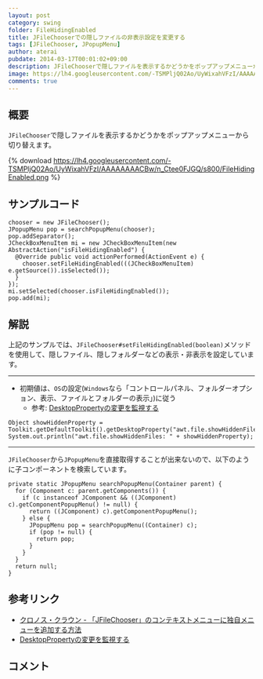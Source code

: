 ```yaml
---
layout: post
category: swing
folder: FileHidingEnabled
title: JFileChooserでの隠しファイルの非表示設定を変更する
tags: [JFileChooser, JPopupMenu]
author: aterai
pubdate: 2014-03-17T00:01:02+09:00
description: JFileChooserで隠しファイルを表示するかどうかをポップアップメニューから切り替えます。
image: https://lh4.googleusercontent.com/-TSMPljQ02Ao/UyWixahVFzI/AAAAAAAACBw/n_Ctee0FJGQ/s800/FileHidingEnabled.png
comments: true
---
```

## 概要
`JFileChooser`で隠しファイルを表示するかどうかをポップアップメニューから切り替えます。

{% download https://lh4.googleusercontent.com/-TSMPljQ02Ao/UyWixahVFzI/AAAAAAAACBw/n_Ctee0FJGQ/s800/FileHidingEnabled.png %}

## サンプルコード
<pre class="prettyprint"><code>chooser = new JFileChooser();
JPopupMenu pop = searchPopupMenu(chooser);
pop.addSeparator();
JCheckBoxMenuItem mi = new JCheckBoxMenuItem(new AbstractAction("isFileHidingEnabled") {
  @Override public void actionPerformed(ActionEvent e) {
    chooser.setFileHidingEnabled(((JCheckBoxMenuItem) e.getSource()).isSelected());
  }
});
mi.setSelected(chooser.isFileHidingEnabled());
pop.add(mi);
</code></pre>

## 解説
上記のサンプルでは、`JFileChooser#setFileHidingEnabled(boolean)`メソッドを使用して、隠しファイル、隠しフォルダーなどの表示・非表示を設定しています。

- - - -
- 初期値は、`OS`の設定(`Windows`なら「コントロールパネル、フォルダーオプション、表示、ファイルとフォルダーの表示」)に従う
    - 参考: [DesktopPropertyの変更を監視する](http://ateraimemo.com/Swing/DesktopProperty.html)

<!-- dummy comment line for breaking list -->

<pre class="prettyprint"><code>Object showHiddenProperty = Toolkit.getDefaultToolkit().getDesktopProperty("awt.file.showHiddenFiles");
System.out.println("awt.file.showHiddenFiles: " + showHiddenProperty);
</code></pre>

- - - -
`JFileChooser`から`JPopupMenu`を直接取得することが出来ないので、以下のように子コンポーネントを検索しています。

<pre class="prettyprint"><code>private static JPopupMenu searchPopupMenu(Container parent) {
  for (Component c: parent.getComponents()) {
    if (c instanceof JComponent &amp;&amp; ((JComponent) c).getComponentPopupMenu() != null) {
      return ((JComponent) c).getComponentPopupMenu();
    } else {
      JPopupMenu pop = searchPopupMenu((Container) c);
      if (pop != null) {
        return pop;
      }
    }
  }
  return null;
}
</code></pre>

## 参考リンク
- [クロノス・クラウン - 「JFileChooser」のコンテキストメニューに独自メニューを追加する方法](http://crocro.com/news/20110706140746.html)
- [DesktopPropertyの変更を監視する](http://ateraimemo.com/Swing/DesktopProperty.html)

<!-- dummy comment line for breaking list -->

## コメント
